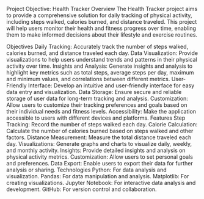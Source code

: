 Project Objective: Health Tracker
Overview
The Health Tracker project aims to provide a comprehensive solution for daily tracking of physical activity, including steps walked, calories burned, and distance traveled. This project will help users monitor their health and fitness progress over time, enabling them to make informed decisions about their lifestyle and exercise routines.

Objectives
Daily Tracking: Accurately track the number of steps walked, calories burned, and distance traveled each day.
Data Visualization: Provide visualizations to help users understand trends and patterns in their physical activity over time.
Insights and Analysis: Generate insights and analysis to highlight key metrics such as total steps, average steps per day, maximum and minimum values, and correlations between different metrics.
User-Friendly Interface: Develop an intuitive and user-friendly interface for easy data entry and visualization.
Data Storage: Ensure secure and reliable storage of user data for long-term tracking and analysis.
Customization: Allow users to customize their tracking preferences and goals based on their individual needs and fitness levels.
Accessibility: Make the application accessible to users with different devices and platforms.
Features
Step Tracking: Record the number of steps walked each day.
Calorie Calculation: Calculate the number of calories burned based on steps walked and other factors.
Distance Measurement: Measure the total distance traveled each day.
Visualizations: Generate graphs and charts to visualize daily, weekly, and monthly activity.
Insights: Provide detailed insights and analysis on physical activity metrics.
Customization: Allow users to set personal goals and preferences.
Data Export: Enable users to export their data for further analysis or sharing.
Technologies
Python: For data analysis and visualization.
Pandas: For data manipulation and analysis.
Matplotlib: For creating visualizations.
Jupyter Notebook: For interactive data analysis and development.
GitHub: For version control and collaboration.


